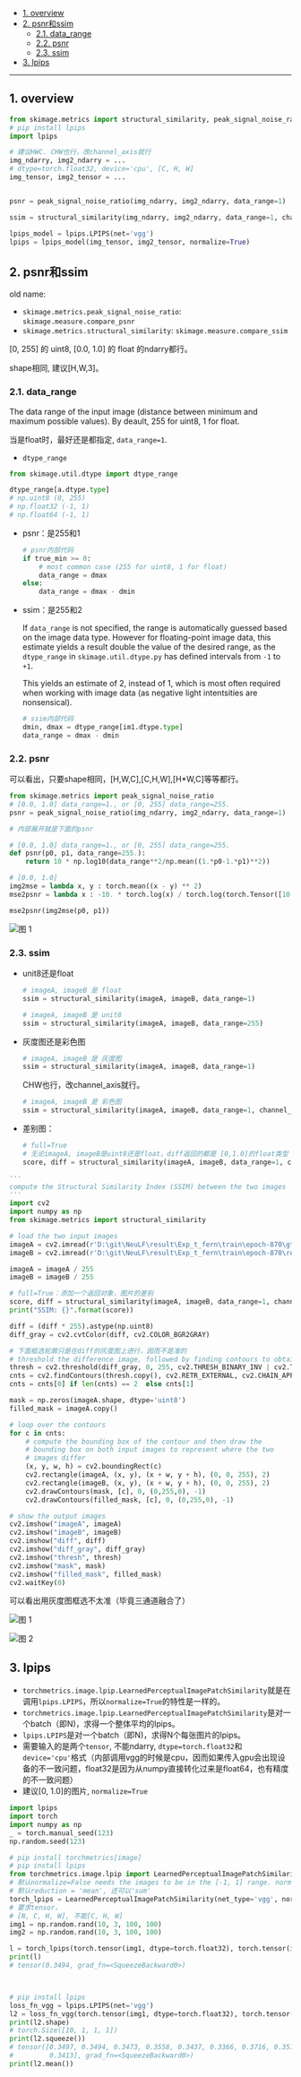 - [1. overview](#1-overview)
- [2. psnr和ssim](#2-psnr和ssim)
  - [2.1. data\_range](#21-data_range)
  - [2.2. psnr](#22-psnr)
  - [2.3. ssim](#23-ssim)
- [3. lpips](#3-lpips)

----
## 1. overview

```python
from skimage.metrics import structural_similarity, peak_signal_noise_ratio
# pip install lpips
import lpips

# 建议HWC. CHW也行，改channel_axis就行
img_ndarry, img2_ndarry = ...
# dtype=torch.float32, device='cpu', [C, H, W]
img_tensor, img2_tensor = ...


psnr = peak_signal_noise_ratio(img_ndarry, img2_ndarry, data_range=1)

ssim = structural_similarity(img_ndarry, img2_ndarry, data_range=1, channel_axis=2)

lpips_model = lpips.LPIPS(net='vgg')
lpips = lpips_model(img_tensor, img2_tensor, normalize=True) 
```

## 2. psnr和ssim
old name:
- `skimage.metrics.peak_signal_noise_ratio`: `skimage.measure.compare_psnr`
- `skimage.metrics.structural_similarity`: `skimage.measure.compare_ssim`

[0, 255] 的 uint8, [0.0, 1.0] 的 float 的ndarry都行。

shape相同, 建议[H,W,3]。

### 2.1. data_range

The data range of the input image (distance between minimum and maximum possible values). By deault, 255 for uint8, 1 for float.

当是float时，最好还是都指定, `data_range=1`. 

- `dtype_range`
```python
from skimage.util.dtype import dtype_range

dtype_range[a.dtype.type]
# np.uint8 (0, 255)
# np.float32 (-1, 1)
# np.float64 (-1, 1)
```
- psnr：是255和1
    ```python
    # psnr内部代码
    if true_min >= 0:
        # most common case (255 for uint8, 1 for float)
        data_range = dmax
    else:
        data_range = dmax - dmin
    ```
- ssim：是255和2

    If `data_range` is not specified, the range is automatically guessed based on the image data type. However for floating-point image data, this estimate yields a result double the value of the desired range, as the `dtype_range` in `skimage.util.dtype.py` has defined intervals from `-1` to `+1`. 
    
    This yields an estimate of 2, instead of 1, which is most often required when working with image data (as negative light intentsities are nonsensical).

    ```python
    # ssim内部代码
    dmin, dmax = dtype_range[im1.dtype.type]
    data_range = dmax - dmin
    ``` 
### 2.2. psnr

可以看出，只要shape相同，[H,W,C],[C,H,W],[H*W,C]等等都行。
```python
from skimage.metrics import peak_signal_noise_ratio
# [0.0, 1.0] data_range=1., or [0, 255] data_range=255.
psnr = peak_signal_noise_ratio(img_ndarry, img2_ndarry, data_range=1)

# 内部展开就是下面的psnr
```
```python
# [0.0, 1.0] data_range=1., or [0, 255] data_range=255.
def psnr(p0, p1, data_range=255.):
    return 10 * np.log10(data_range**2/np.mean((1.*p0-1.*p1)**2))
```
```python
# [0.0, 1.0]
img2mse = lambda x, y : torch.mean((x - y) ** 2)
mse2psnr = lambda x : -10. * torch.log(x) / torch.log(torch.Tensor([10.]))

mse2psnr(img2mse(p0, p1))
```
![图 1](../images/8c818487db3918b41c16ed0dbe4efaad6cb940cd33e68a2bd35bf5d80b7b3aba.png)  

### 2.3. ssim

- unit8还是float
    ```python
    # imageA, imageB 是 float
    ssim = structural_similarity(imageA, imageB, data_range=1)
    ```
    ```python
    # imageA, imageB 是 unit8
    ssim = structural_similarity(imageA, imageB, data_range=255)
    ```

- 灰度图还是彩色图
    ```python
    # imageA, imageB 是 灰度图
    ssim = structural_similarity(imageA, imageB, data_range=1)
    ```
    CHW也行，改channel_axis就行。
    ```python
    # imageA, imageB 是 彩色图
    ssim = structural_similarity(imageA, imageB, data_range=1, channel_axis=2)
    ```
- 差别图：
    ```python
    # full=True
    # 无论imageA, imageB是uint8还是float，diff返回的都是 [0,1.0]的float类型
    score, diff = structural_similarity(imageA, imageB, data_range=1, channel_axis=2, full=True)
    ```

```python
'''
compute the Structural Similarity Index (SSIM) between the two images
'''
import cv2
import numpy as np
from skimage.metrics import structural_similarity

# load the two input images
imageA = cv2.imread(r'D:\git\NeuLF\result\Exp_t_fern\train\epoch-870\gt.png')
imageB = cv2.imread(r'D:\git\NeuLF\result\Exp_t_fern\train\epoch-870\recon.png')

imageA = imageA / 255
imageB = imageB / 255

# full=True：添加一个返回对象，图片的差别
score, diff = structural_similarity(imageA, imageB, data_range=1, channel_axis=2, full=True)
print("SSIM: {}".format(score))

diff = (diff * 255).astype(np.uint8)
diff_gray = cv2.cvtColor(diff, cv2.COLOR_BGR2GRAY)

# 下面框选轮廓只是在diff的灰度图上进行，因而不是准的
# threshold the difference image, followed by finding contours to obtain the regions of the two input images that differ
thresh = cv2.threshold(diff_gray, 0, 255, cv2.THRESH_BINARY_INV | cv2.THRESH_OTSU)[1]
cnts = cv2.findContours(thresh.copy(), cv2.RETR_EXTERNAL, cv2.CHAIN_APPROX_SIMPLE)
cnts = cnts[0] if len(cnts) == 2  else cnts[1]

mask = np.zeros(imageA.shape, dtype='uint8') 
filled_mask = imageA.copy()

# loop over the contours
for c in cnts:
	# compute the bounding box of the contour and then draw the
	# bounding box on both input images to represent where the two
	# images differ
    (x, y, w, h) = cv2.boundingRect(c)
    cv2.rectangle(imageA, (x, y), (x + w, y + h), (0, 0, 255), 2)
    cv2.rectangle(imageB, (x, y), (x + w, y + h), (0, 0, 255), 2)
    cv2.drawContours(mask, [c], 0, (0,255,0), -1)
    cv2.drawContours(filled_mask, [c], 0, (0,255,0), -1)

# show the output images
cv2.imshow("imageA", imageA)
cv2.imshow("imageB", imageB)
cv2.imshow("diff", diff)
cv2.imshow("diff_gray", diff_gray)
cv2.imshow("thresh", thresh)
cv2.imshow("mask", mask)
cv2.imshow("filled_mask", filled_mask)
cv2.waitKey(0)
```
可以看出用灰度图框选不太准（毕竟三通道融合了）

![图 1](../images/afb0979a3e2dcb1ba25d47b3a9aa4091e0263e9e27362af90d7e96c13733ea6b.png)  

![图 2](../images/19c554721e99be8a979ac91ac364dafacf4716109b33e7a28a4138e4a49faa89.png)  

## 3. lpips
- `torchmetrics.image.lpip.LearnedPerceptualImagePatchSimilarity`就是在调用`lpips.LPIPS`，所以`normalize=True`的特性是一样的。
- `torchmetrics.image.lpip.LearnedPerceptualImagePatchSimilarity`是对一个batch（即N)，求得一个整体平均的lpips。
- `lpips.LPIPS`是对一个batch（即N)，求得N个每张图片的lpips。
- 需要输入的是两个`tensor`, 不能ndarry, `dtype=torch.float32`和`device='cpu'`格式（内部调用vgg的时候是cpu，因而如果传入gpu会出现设备的不一致问题，float32是因为从numpy直接转化过来是float64，也有精度的不一致问题）
- 建议[0, 1.0]的图片, `normalize=True`
```python
import lpips
import torch
import numpy as np
_ = torch.manual_seed(123)
np.random.seed(123)

# pip install torchmetrics[image] 
# pip install lpips
from torchmetrics.image.lpip import LearnedPerceptualImagePatchSimilarity
# 默认normalize=False needs the images to be in the [-1, 1] range. normalize=True is in the [0, 1] range.
# 默认reduction = 'mean', 还可以'sum'
torch_lpips = LearnedPerceptualImagePatchSimilarity(net_type='vgg', normalize=True)
# 要求tensor，
# [N, C, H, W], 不能[C, H, W]
img1 = np.random.rand(10, 3, 100, 100)
img2 = np.random.rand(10, 3, 100, 100)

l = torch_lpips(torch.tensor(img1, dtype=torch.float32), torch.tensor(img2, dtype=torch.float32))
print(l)
# tensor(0.3494, grad_fn=<SqueezeBackward0>)



# pip install lpips
loss_fn_vgg = lpips.LPIPS(net='vgg')
l2 = loss_fn_vgg(torch.tensor(img1, dtype=torch.float32), torch.tensor(img2, dtype=torch.float32), normalize=True) 
print(l2.shape)
# torch.Size([10, 1, 1, 1])
print(l2.squeeze())
# tensor([0.3497, 0.3494, 0.3473, 0.3558, 0.3437, 0.3366, 0.3716, 0.3516, 0.3472,
#         0.3413], grad_fn=<SqueezeBackward0>)
print(l2.mean())
```